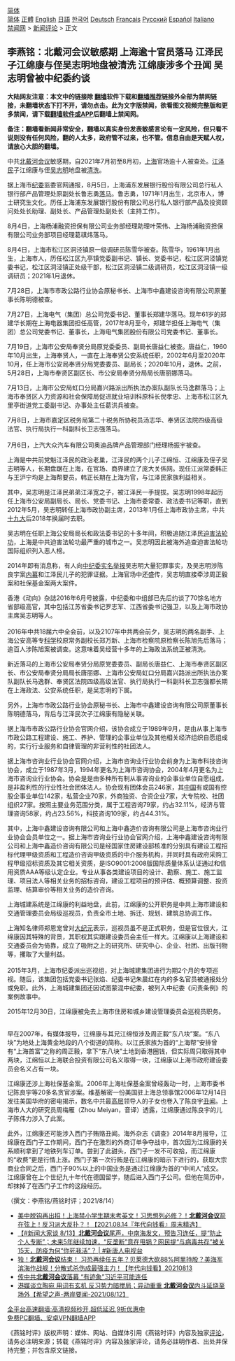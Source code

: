  <!-- 面包屑导航 --> <div class="breadcrumb"><!-- GTranslate: https://gtranslate.io/ -->  <div class="switcher notranslate">  <div class="selected">  <a href="#" onclick="return false;"> 简体</a>  </div>  <div class="option">  <a href="https://www.bannedbook.org" onclick="doGTranslate('zh-CN|zh-CN');jQuery('div.switcher div.selected a').html(jQuery(this).html());return false;" title="简体中文" class="nturl selected"> 简体</a>  <a href="https://www.bannedbook.org/zh-tw/" onclick="doGTranslate('zh-CN|zh-TW');jQuery('div.switcher div.selected a').html(jQuery(this).html());return false;" title="繁體中文" class="nturl"> 正體</a>  <a href="https://www.bannedbook.org/en/" onclick="doGTranslate('zh-CN|en');jQuery('div.switcher div.selected a').html(jQuery(this).html());return false;" title="English" class="nturl"> English</a>  <a href="https://www.bannedbook.org/ja/" onclick="doGTranslate('zh-CN|ja');jQuery('div.switcher div.selected a').html(jQuery(this).html());return false;" title="日本語" class="nturl"> 日語</a>  <a href="https://www.bannedbook.org/ko/" onclick="doGTranslate('zh-CN|ko');jQuery('div.switcher div.selected a').html(jQuery(this).html());return false;" title="한국어" class="nturl"> 한국어</a>  <a href="https://www.bannedbook.org/de/" onclick="doGTranslate('zh-CN|de');jQuery('div.switcher div.selected a').html(jQuery(this).html());return false;" title="Deutsch" class="nturl"> Deutsch</a>  <a href="https://www.bannedbook.org/fr/" onclick="doGTranslate('zh-CN|fr');jQuery('div.switcher div.selected a').html(jQuery(this).html());return false;" title="Français" class="nturl"> Français</a>  <a href="https://www.bannedbook.org/ru/" onclick="doGTranslate('zh-CN|ru');jQuery('div.switcher div.selected a').html(jQuery(this).html());return false;" title="Русский" class="nturl"> Русский</a>  <a href="https://www.bannedbook.org/es/" onclick="doGTranslate('zh-CN|es');jQuery('div.switcher div.selected a').html(jQuery(this).html());return false;" title="Español" class="nturl"> Español</a>  <a href="https://www.bannedbook.org/it/" onclick="doGTranslate('zh-CN|it');jQuery('div.switcher div.selected a').html(jQuery(this).html());return false;" title="Italiano" class="nturl"> Italiano</a>  </div>  </div>      <div class='breadcrumb-sub'><!-- Breadcrumb NavXT 6.3.0 --> <a href="https://www.bannedbook.org/" class="home">禁闻网</a> &gt; <a href="https://www.bannedbook.org/bnews/comments/" class="category">新闻评论</a> &gt; 正文</div></div><h2>李燕铭：北戴河会议敏感期 上海逾十官员落马 江泽民子江绵康与侄吴志明地盘被清洗 江绵康涉多个丑闻 吴志明曾被中纪委约谈</h2> <p class="notice"><b>大陆网友注意：本文中的链接除 <a href="https://github.com/bannedbook/fanqiang" >翻墙</a>软件下载和<a href="https://github.com/killgcd/justmysocks/blob/master/README.md">翻墙推荐</a>链接外全部为禁网链接，未翻墙状态下打不开，请勿点击。此为文字版禁闻，欲看图文视频完整版和更多禁闻，请下载<a href="https://github.com/bannedbook/fanqiang">翻墙软件或APP</a>后翻墙上禁闻网。</p><p>备注：翻墙看新闻非常安全，翻墙以真实身份发表敏感言论有一定风险，但只看不说则没有任何风险，翻的人太多，政府管不过来，也不管。信息自由是天赋人权，请放心大胆的翻墙。</b></p>  <div class="entry"> <p></p> <p>中共<a href="https://www.bannedbook.org/bnews/tag/%e5%8c%97%e6%88%b4%e6%b2%b3%e4%bc%9a%e8%ae%ae/" class="st_tag internal_tag" rel="tag" title="标签 北戴河会议 下的日志">北戴河会议</a>敏感期&#65292;自2021年7月初至8月初&#65292;<a href="https://www.bannedbook.org/bnews/tag/%e4%b8%8a%e6%b5%b7/" class="st_tag internal_tag" rel="tag" title="标签 上海 下的日志">上海</a>官场逾十人被查处&#12290;<a href="https://www.bannedbook.org/bnews/tag/%e6%b1%9f%e6%b3%bd%e6%b0%91/" class="st_tag internal_tag" rel="tag" title="标签 江泽民 下的日志">江泽民</a>子江绵康与侄<a href="https://www.bannedbook.org/bnews/tag/%e5%90%b4%e5%bf%97%e6%98%8e/" class="st_tag internal_tag" rel="tag" title="标签 吴志明 下的日志">吴志明</a>地盘被<a href="https://www.bannedbook.org/bnews/tag/%E6%B8%85%E6%B4%97/" class="st_tag internal_tag" rel="tag" title="标签 清洗 下的日志">清洗</a>&#12290;</p> <p>   据上海市<a href="https://www.bannedbook.org/bnews/tag/%e7%ba%aa%e5%a7%94/" class="st_tag internal_tag" rel="tag" title="标签 纪委 下的日志">纪委</a>监委官网通报&#65292;8月5日&#65292;上海浦东发展银行股份有限公司总行私人银行部产品管理处原副处长鲁志勇<a href="https://www.bannedbook.org/bnews/tag/%E8%90%BD%E9%A9%AC/" class="st_tag internal_tag" rel="tag" title="标签 落马 下的日志">落马</a>&#12290;鲁志勇&#65292;1971年1月出生&#65292;北京市人&#65292;博士研究生文化&#12290;历任上海浦东发展银行股份有限公司总行私人银行部产品及投资顾问处处长助理&#12289;副处长&#12289;产品管理处副处长&#65288;主持工作&#65289;&#12290;</p> <p>8月4日&#65292;上海杨浦融资担保有限公司业务部经理助理叶荣伟&#12289;上海杨浦融资担保有限公司业务部项目经理葛祺炜落马&#12290;</p> <p>8月4日&#65292;上海市松江区洞泾镇原一级调研员陈雪华被查&#12290;陈雪华&#65292;1961年1月出生&#65292;上海市人&#65292;历任松江区九亭镇党委副书记&#12289;镇长&#12289;党委书记&#65292;松江区洞泾镇党委书记&#65292;松江区洞泾镇正处级干部&#65292;松江区洞泾镇二级调研员&#65292;松江区洞泾镇一级调研员&#65307;2021年1月退休&#12290;</p> <p>7月28日&#65292;上海市市政公路行业协会原秘书长&#12289;上海市中鑫建设咨询有限公司原董事长陈明德被查&#12290;</p> <p>7月27日&#65292;上海电气&#65288;集团&#65289;总公司党委书记&#12289;董事长郑建华落马&#12290;现年61岁的郑建华长期在上海电器集团担任高管&#65292;2017年8月至今&#65292;郑建华担任上海电气&#65288;集团&#65289;总公司党委书记&#12289;董事长&#65292;上海电气集团股份有限公司党委书记&#12289;董事长&#12290;</p>  <p>   7月19日&#65292;上海市公安局奉贤分局原党委委员&#12289;副局长唐益仁被查&#12290;唐益仁&#65292;1960年10月出生&#65292;上海奉贤人&#65292;一直在上海奉贤公安系统任职&#65292;2002年6月至2020年10月&#65292;任上海市公安局奉贤分局党委委员&#12289;副局长&#65307;2020年10月&#65292;退休&#12290;之前&#65292;5月28日&#65292;上海市奉贤区副区长&#12289;市公安局奉贤分局局长唐丽娜落马&#12290;</p> <p>7月13日&#65292;上海市公安局虹口分局嘉兴路派出所执法办案队副队长马逸群落马&#65307;上海市奉贤区人力资源和社会保障局促进就业培训科原科长倪孝忠&#12289;上海市松江区九里亭街道党工委副书记&#12289;办事处主任葛洪兵被查&#12290;</p> <p>7月8日&#65292;上海市嘉定区税务局第二十税务所协税员汤志华&#12289;奉贤区法院四级高级法官&#12289;执行局执行一科副科长卫志强落马&#12290;<br />&nbsp; <br />7月6日&#65292;上汽大众汽车有限公司奥迪品牌产品管理部门经理杨振宇被查&#12290;</p> <p>   上海是中共前党魁江泽民的政治老巢&#65292;江泽民的两个儿子江绵恒&#12289;江绵康及侄子吴志明等人&#65292;长期盘踞在上海&#65292;在官场&#12289;商界建立了庞大关係网&#12290;现任江派常委韩正与王沪宁均是上海帮要员&#12290;韩正长期在上海为官&#65292;与江泽民家族利益相关&#12290;</p> <p>其中&#65292;吴志明是江泽民弟弟江泽宽之子&#65292;被江泽民一手提拔&#12290;吴志明1998年起历任上海市公安局副局长&#12289;局长&#12289;党委书记&#12289;上海市委常委&#12289;政法委书记等职&#65292;直到2012年5月&#65292;吴志明转任上海市政协副主席&#65292;2013年1月任上海市政协主席&#65292;中共<a href="https://www.bannedbook.org/bnews/tag/%e5%8d%81%e4%b9%9d%e5%a4%a7/" class="st_tag internal_tag" rel="tag" title="标签 十九大 下的日志">十九大</a>后2018年换届时去职&#12290;</p> <p>吴志明在任职上海公安局局长和政法委书记的十多年间&#65292;积极追随江泽民<span class='wp_keywordlink'><a href="https://www.bannedbook.org/forum11/topic278.html" title="评江泽民与中共相互利用迫害法轮功" target="_blank">迫害法轮功</a></span>&#65292;上海是中共迫害法轮功最严重的城市之一&#12290;吴志明因此被海外追查迫害法轮功国际组织列入恶人榜&#12290;</p> <p>2014年即有消息称&#65292;有人向<a href="https://www.bannedbook.org/bnews/tag/%e4%b8%ad%e7%ba%aa%e5%a7%94/" class="st_tag internal_tag" rel="tag" title="标签 中纪委 下的日志">中纪委</a><span class='wp_keywordlink'><a href="https://www.bannedbook.org/forum30/" title="我要举报贪官 网络举报贪污" target="_blank">实名举报</a></span>吴志明大量犯罪事实&#65292;及吴志明涉陈良宇案<span class='wp_keywordlink_affiliate'><a href="https://www.bannedbook.org/bnews/ccpdope/" title="中共高层内幕" target="_blank">内幕</a></span>和江泽民儿子的犯罪证据&#12290;上海官场中还盛传&#65292;吴志明直接牵涉周正毅案和社保基金案两大案件&#12290;</p>  <p>   香港&#12298;动向&#12299;杂誌2016年6月号披露&#65292;中纪委和中组部已先后约谈了70馀名地方省部级高官&#65292;其中包括江苏省委书记罗志军&#12289;江西省委书记强卫&#65292;以及上海市政协主席吴志明等人&#12290;<br />&nbsp;<br />2016年中共18届六中全会前&#65292;以及2107年中共两会前夕&#65292;吴志明的两名副手&#12289;上海公安高等专<span class='wp_keywordlink'><a href="https://www.bannedbook.org/forum11/topic309.html" title="禁片：“科学”的棍子" target="_blank">科学</a></span>校原常务副校长郑万新&#12289;上海市检察院原检察长陈旭先后落马&#65307;逾百人涉陈旭案被调查&#12290;这意味着吴经营十多年的上海政法系统正被清洗&#12290;</p> <p>新近落马的上海市公安局奉贤分局原党委委员&#12289;副局长唐益仁&#12289;上海市奉贤区副区长&#12289;市公安局奉贤分局局长唐丽娜&#12289;上海市公安局虹口分局嘉兴路派出所执法办案队副队长马逸群&#12289;奉贤区法院四级高级法官&#12289;执行局执行一科副科长卫志强都长期在上海政法&#12289;公安系统任职&#65292;是吴志明的下属&#12290;</p> <p>   另外&#65292;上海市市政公路行业协会原秘书长&#12289;上海市中鑫建设咨询有限公司原董事长陈明德落马&#65292;背后与江泽民次子江绵康有隐秘关联&#12290;</p> <p>据上海市市政公路行业协会官网介绍&#65292;该协会成立于1989年9月&#65292;是由从事上海市市政公路工程建设&#12289;施工&#12289;养护&#12289;管理的企事业单位及其他相关经济组织自愿组成的&#65292;实行行业服务和自律管理的非营利性的社团法人&#12290;</p> <p>据上海市咨询业行业协会官网介绍&#65292;上海市咨询业行业协会前身为上海市科技咨询协会&#65292;成立于1987年3月&#65292;1994年更名为上海市咨询协会&#65292;2004年4月更名为上海市咨询业行业协会&#12290;协会是是由多种所有制从事咨询业的企事业单位自愿组成&#65292;是非盈利性的行业性社会团体法人&#12290;协会现有团体会员246家&#65292;其<span class='wp_keywordlink_affiliate'><a href="https://www.bannedbook.org/" title="中国" target="_blank">中国</a></span>有或国有控股企事业单位142家&#65292;私营企业70家&#65292;外商独资&#12289;合资企业7家&#65292;大专院校&#12289;社团组织27家&#12290;按照主要业务范围分类&#65292;属于工程咨询79家&#65292;约占32.11%&#65292;经济与管理咨询58家&#65292;约占23.56%&#65292;科技咨询109家&#65292;约占44.31%&#12290; </p> <p>其中&#65292;上海中鑫建设咨询有限公司和上海中鑫造价咨询有限公司是上海市咨询业行业协会会员单位之一&#12290;据上海市咨询业行业协会官网介绍&#65292;上海中鑫建设咨询有限公司和上海中鑫造价咨询有限公司是经国家住房建设部核准的分别具有建设工程招标代理甲级资质和工程造价咨询甲级资质的中介服务机构&#65292;并同时具有政府采购工程甲级招标资质及其它相关资质&#65292;是ISO9001:2008版国际质量体系认证通过和信用资质AAA等级认定企业&#12290;专业从事各类建设项目的设计&#12289;勘察&#12289;施工&#12289;施工监理&#12289;项目法人等相关业务的招标咨询&#65292;建设工程项目的预评估&#12289;概预算调整&#12289;投资监理&#12289;结算审价等相关业务的造价咨询&#12290;</p> <p>   上海城建系统是江绵康的利益地盘&#65292;此前&#65292;江绵康的公开职务是中共上海市建设和交通管理委员会局级巡视员&#65292;负责全市土地&#12289;拆迁&#12289;规划&#12289;建筑总协调工作&#12290;</p>  <p>上海知名律师郑恩宠曾对<span class='wp_keywordlink_affiliate'><a href="http://www.epochtimes.com/" title="大纪元" target="_blank">大纪元</a></span>表示&#65292;巡视员虽不是正式职务&#65292;但是官位很大&#65292;江绵康因其特殊的背景&#65292;其职权其实跟建设委员会主任一样大&#12290;江绵康以上海建设和交通委员会为倚靠&#65292;成立了吸附之上的研究所&#12289;研究中心&#12289;企业&#12289;社团&#12289;出版刊物等&#65292;攫取了大量利益&#12290;<br />&nbsp;<br />2015年3月&#65292;上海市纪委派出巡视组&#65292;对上海城建集团进行为期2个月的专项巡视&#12290;随后&#65292;该集团包括党委书记张焰&#12289;纪委书记朱晨红在内的多名官员被通报处分或免职&#12290;此外&#65292;上海城建集团还因试图蒙混中纪委&#65292;被列入中纪委&#12298;问责条例&#12299;的案例故事中&#12290;</p> <p>2015年12月30日&#65292;江绵康被免去上海市住房和城乡建设管理委员会巡视员职务&#12290; &nbsp;</p> <p>早在2007年&#65292;有媒体报导&#65292;江绵康与其兄江绵恒涉及周正毅&#8220;东八块&#8221;案&#12290;&#8220;东八块&#8221;为地处上海黄金地段的八个街道的简称&#12290;以江氏家族为首的&#8220;上海帮&#8221;安排曾有&#8220;上海首富&#8221;之称的周正毅&#65292;拿下&#8220;东八块&#8221;土地到香港圈钱&#65292;但实际周只取得其中两块&#65292;江绵恒以上海联合投资有限公司名义取得一块&#65292;江绵康以上海市政府建设委员会名义占有一块&#12290;</p> <p>   江绵康还涉上海社保基金案&#12290;2006年上海社保基金案曾经轰动一时&#65292;上海市委书记陈良宇等20多名贪官涉案&#12290;维基解密一份美国驻上海总领事馆2006年12月14日发往美国华府的密电揭示&#65292;数名中共最<span class='wp_keywordlink_affiliate'><a href="https://www.bannedbook.org/bnews/ccpdope/" title="中共高层内幕" target="_blank">高层</a></span>领导人的子女也卷入了陈良宇<a href="https://www.bannedbook.org/bnews/tag/%e4%b8%91%e9%97%bb/" class="st_tag internal_tag" rel="tag" title="标签 丑闻 下的日志">丑闻</a>&#12290;上海市人大的研究员周梅雁&#65288;Zhou Meiyan&#65292;音译&#65289;透露&#65292;江绵康通过陈良宇的儿子陈伟力涉入了此案&#12290;</p> <p>此外&#65292;江绵康还可能涉入西门子贿赂丑闻&#12290;海外杂志&#12298;调查&#12299;2014年8月报导&#65292;江绵康在西门子工作期间&#65292;西门子在激烈的外商订单争夺战中&#65292;首次因为江绵康的关系顺利拿到了地铁列车订单&#12290;尝到了此甜头&#65292;西门子一发不可收拾&#65292;而江绵康的&#8220;收费&#8221;更是行情上涨&#12290;西门子第一次行贿是在江绵康的暗示下进行的&#65292;获取大宗商业合同之后&#65292;西门子90%以上的中国业务是通过江绵康为首的&#8220;中间人&#8221;成交&#12290;江绵康曾在上个世纪九十年代在德国留学&#65292;随后进入西门子公司&#12290;但他在简历中&#65292;却抹掉了在西门子工作的这段经历&#12290;</p> <p>&#65288;撰文&#65306;李燕铭/燕铭时评&#65307;2021/8/14&#65289;</p> <ul class='op-related-articles' title='相关阅读'> <li><a href='https://www.bannedbook.org/bnews/taiwannews/20210814/1606288.html' target='_blank'>美中脱钩再出招！上海禁小学生期末考英文！习思想列必修？！<b>北戴河会议</b>箭在弦上！反习派大反扑？！【2021.08.14『年代向钱看』周末精选】</a></li> <li><a href='https://www.bannedbook.org/bnews/bannedvideo/20210813/1605809.html' target='_blank'>【#新闻大家谈 8/13】<b>北戴河会议</b>尾声，中南海发文，预告习连任，提“防止个人专断”；未来5年继续加速，“反垄断”意在甩锅？网民提“与病毒共存”被关15天，防疫为何“你死我活”？ | #新唐人电视台</a></li> <li><a href='https://www.bannedbook.org/bnews/taiwannews/20210813/1605808.html' target='_blank'>独！<b>北戴河会议</b>结束！ 习恐再续任五年？贝莱德大砍88%阿里持股？美海军滨海作战舰！分散式杀伤成最强主力！【年代向钱看】20210813</a></li> <li><a href='https://www.bannedbook.org/bnews/comments/20210813/1605536.html' target='_blank'>传中共<b>北戴河会议</b>落幕 “有迹象”习近平可能连任</a></li> <li><a href='https://www.bannedbook.org/bnews/comments/20210812/1605116.html' target='_blank'>港媒谈立陶宛 用词有玄机 反习势力暗搅局；异动重重 <b>北戴河会议</b>内斗延烧至场外【希望之声-两岸要闻-2021/08/12】</a></li> </ul> <p class="texttj"> <a href="https://github.com/bannedbook/fanqiang/wiki/V2ray%E6%9C%BA%E5%9C%BA" target="_blank">全平台高速翻墙:高清视频秒开,超低延迟,9折优惠中</a><br/> <a href="https://github.com/bannedbook/fanqiang/wiki/%E7%A6%81%E9%97%BB%E7%BD%91%E5%AE%89%E5%8D%93%E7%BF%BB%E5%A2%99%E6%96%B0%E9%97%BBAPP" target="_blank">免费PC翻墙、安卓VPN翻墙APP</a></p> <p>&#12298;燕铭时评&#12299;版权声明&#65306;媒体&#12289;网站&#12289;自媒体引用&#12298;燕铭时评&#12299;内容及独家<span class='wp_keywordlink_affiliate'><a href="https://www.bannedbook.org/bnews/comments/" title="新闻评论" target="_blank">评论</a></span>&#65292;请务必注明来源&#65307;转载&#12298;燕铭时评&#12299;内容及独家评论&#65292;请务必註明作者&#12289;出处并保持完整&#65307;并包含原文链接&#12290;  </p><a name='sharetosocial'></a>  <div style="margin-bottom:5px;padding-bottom:5px;clear:both"> <div id="archive-pix-1" class="banner-ads"> <!-- AuctionX Display platform tag START --> <div id="26318x728x90x621x_ADSLOT2" clicktrack="%%CLICK_URL_ESC%%"></div> <!-- AuctionX Display platform tag END --> </div> <div id="archive-pix-2" class="banner-ads"> <!-- AuctionX Display platform tag START --> <div id="26315x300x250x621x_ADSLOT2" clicktrack="%%CLICK_URL_ESC%%"></div> <!-- AuctionX Display platform tag END --> </div> </div>  <div id="archive-pix-1" class="banner-ads"> <!-- AuctionX Display platform tag START --> <div id="26318x728x90x621x_ADSLOT3" clicktrack="%%CLICK_URL_ESC%%"></div> <!-- AuctionX Display platform tag END --> </div> </div><!--END ENTRY--> 